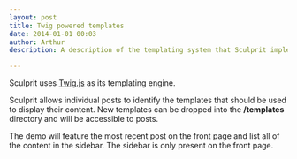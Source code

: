 ```yaml
---
layout: post
title: Twig powered templates
date: 2014-01-01 00:03
author: Arthur
description: A description of the templating system that Sculprit implements.

---
```


Sculprit uses [Twig.js](https://github.com/justjohn/twig.js/wiki) as its templating engine.

Sculprit allows individual posts to identify the templates that should be used to display their content. New templates can be dropped into the **/templates** directory and will be accessible to posts.

The demo will feature the most recent post on the front page and list all of the content in the sidebar. The sidebar is only present on the front page.